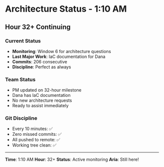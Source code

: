 # Architecture Status - 1:10 AM

## Hour 32+ Continuing

### Current Status
- **Monitoring**: Window 6 for architecture questions
- **Last Major Work**: IaC documentation for Dana
- **Commits**: 206 consecutive
- **Discipline**: Perfect as always

### Team Status
- PM updated on 32-hour milestone
- Dana has IaC documentation
- No new architecture requests
- Ready to assist immediately

### Git Discipline
- Every 10 minutes: ✅
- Zero missed commits: ✅
- All pushed to remote: ✅
- Working tree clean: ✅

---

**Time**: 1:10 AM
**Hour**: 32+
**Status**: Active monitoring
**Aria**: Still here!